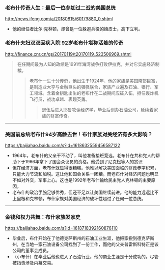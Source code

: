 ### 老布什传奇人生：最后一位参加过二战的美国总统
http://news.ifeng.com/a/20180815/60179880_0.shtml
- 他的继任者比尔·克林顿，却曾是一位躲避兵役的嬉皮士，高下立判。
### 老布什夫妇双双因病入院 92岁老布什堪称活着的传奇
http://finance.cnr.cn/gs/20170119/t20170119_523506969.shtml
>在任期间最为人知的政绩是1991年海湾战争打败伊拉克，并对它实施经济制裁。
>>老布什一生十分传奇，他出生于1924年，他的家族是美国南部巨富，是制造业大亨与金融巨头的强强联合，家族产业遍及石油、银行、军工领域。含着金钥匙出生的老布什在二战期间应征入伍，担任轰炸机飞行员，战功卓越、表现英勇。
>>>退伍后进入耶鲁攻读经济学，毕业后创办石油公司，延续着家族的财富传奇。
---
### 美国前总统老布什94岁高龄去世！布什家族对美经济有多大影响？
https://baijiahao.baidu.com/s?id=1618632559456587122
- 1964年，老布什的父亲干不动了，叫他准备接班竞选。老布什在共和党人的帮助下于1966年拿下了国会众议员的资格。他受到了尼克松等人的赏识
- 但在经济方面，老布什就显得很糟糕。他难以解决美国面临的财政赤字积累，只能大力节流和加税。这让他和国会关系一团糟。而老布什对经济问题也明显不如对外交，军事上心。这也是1992年老布什输给民主党人克林顿的主要原因。
- 老布什的政治手腕足够优秀，但还不足以让美国继续前进。他的能力远远比不上里根和克林顿，布什家族对美国经济的破坏性超过了任何一位总统。
---
### 金钱和权力共舞：布什家族发家史
https://baijiahao.baidu.com/s?id=1618718392160876110
- 毕业后，布什开始在了他德克萨斯州的石油工业生涯，他把家搬到德克萨斯州，在当地一家石油设备公司找到了一份工作，而他的父亲普雷斯科特正是该公司的董事会成员。
- （小布什）在毕业后他也进入了石油行业，他的商业生涯是十分成功的，尽管被指责涉及内幕交易。